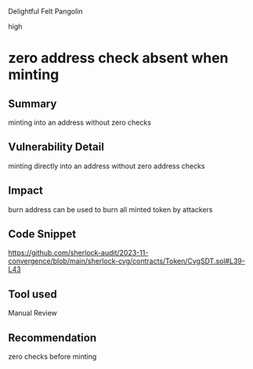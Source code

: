 Delightful Felt Pangolin

high

# zero address check absent when minting

## Summary
minting into an address without zero checks
## Vulnerability Detail
minting directly into an address  without zero address checks 
## Impact
burn address can be used to burn all minted token by attackers
## Code Snippet
https://github.com/sherlock-audit/2023-11-convergence/blob/main/sherlock-cvg/contracts/Token/CvgSDT.sol#L39-L43
## Tool used

Manual Review

## Recommendation
zero checks before minting
